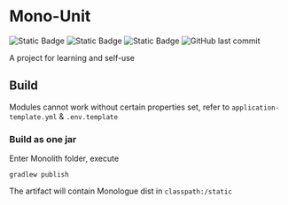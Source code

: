 # Mono-Unit

![Static Badge](https://img.shields.io/badge/Version-2.1.0-violet)
![Static Badge](https://img.shields.io/badge/Monolith_Backend-Kotlin-blue)
![Static Badge](https://img.shields.io/badge/Monologue_Frontend-Vue-green)
![GitHub last commit](https://img.shields.io/github/last-commit/RhyVis/MonoUnit)

A project for learning and self-use

## Build

Modules cannot work without certain properties set, refer to `application-template.yml` & `.env.template`

### Build as one jar

Enter Monolith folder, execute

`gradlew publish`

The artifact will contain Monologue dist in `classpath:/static`
